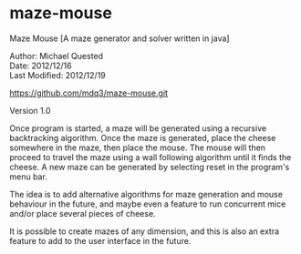 maze-mouse
==========

Maze Mouse [A maze generator and solver written in java]

Author: Michael Quested  
Date: 2012/12/16  
Last Modified:  2012/12/19

https://github.com/mdq3/maze-mouse.git

Version 1.0

Once program is started, a maze will be generated using a recursive 
backtracking algorithm. Once the maze is generated, place the cheese 
somewhere in the maze, then place the mouse. The mouse will then 
proceed to travel the maze using a wall following algorithm until it 
finds the cheese. A new maze can be generated by selecting reset in the
program's menu bar.

The idea is to add alternative algorithms for maze generation and mouse
behaviour in the future, and maybe even a feature to run concurrent mice
and/or place several pieces of cheese.

It is possible to create mazes of any dimension, and this is also an
extra feature to add to the user interface in the future.


